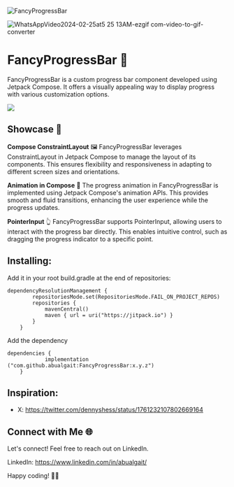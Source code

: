 
![FancyProgressBar](https://github.com/abualgait/FancyProgressBar/assets/38107393/bdf39f16-96eb-4d7c-9335-04f830dcf29f)

![WhatsAppVideo2024-02-25at5 25 13AM-ezgif com-video-to-gif-converter](https://github.com/abualgait/FancyProgressBar/assets/38107393/26d0b476-c3af-402e-b269-88c5b596eef0)

# FancyProgressBar 💫
FancyProgressBar is a custom progress bar component developed using Jetpack Compose. It offers a visually appealing way to display progress with various customization options.

[![](https://jitpack.io/v/abualgait/FancyProgressBar.svg)](https://jitpack.io/#abualgait/FancyProgressBar) 
## Showcase 🎨

**Compose ConstraintLayout** 🖼️
FancyProgressBar leverages ConstraintLayout in Jetpack Compose to manage the layout of its components. This ensures flexibility and responsiveness in adapting to different screen sizes and orientations.

**Animation in Compose** 🚀
The progress animation in FancyProgressBar is implemented using Jetpack Compose's animation APIs. This provides smooth and fluid transitions, enhancing the user experience while the progress updates.

**PointerInput** 👆
FancyProgressBar supports PointerInput, allowing users to interact with the progress bar directly. This enables intuitive control, such as dragging the progress indicator to a specific point.


## Installing:
Add it in your root build.gradle at the end of repositories:

```
dependencyResolutionManagement {
		repositoriesMode.set(RepositoriesMode.FAIL_ON_PROJECT_REPOS)
		repositories {
			mavenCentral()
			maven { url = uri("https://jitpack.io") }
		}
	}
 ```
Add the dependency

```
dependencies {
	        implementation ("com.github.abualgait:FancyProgressBar:x.y.z")
	}
```
## Inspiration:
- X: https://twitter.com/dennyshess/status/1761232107802669164

## Connect with Me 🌐

Let's connect! Feel free to reach out on LinkedIn.

LinkedIn: https://www.linkedin.com/in/abualgait/

Happy coding! 🚀✨

